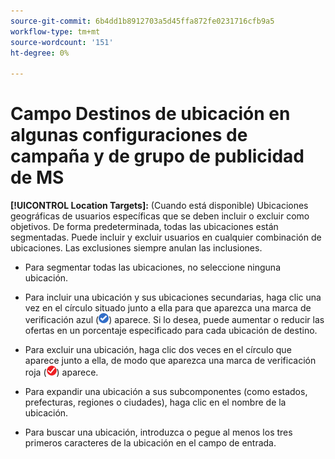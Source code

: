 ```yaml
---
source-git-commit: 6b4dd1b8912703a5d45ffa872fe0231716cfb9a5
workflow-type: tm+mt
source-wordcount: '151'
ht-degree: 0%

---
```

# Campo Destinos de ubicación en algunas configuraciones de campaña y de grupo de publicidad de MS

<!-- MS performance max campaigns, MSA ad groups, Baidu campaigns, YJP campaigns -->

**[!UICONTROL Location Targets]:** (Cuando está disponible) Ubicaciones geográficas de usuarios específicas que se deben incluir o excluir como objetivos. De forma predeterminada, todas las ubicaciones están segmentadas. Puede incluir y excluir usuarios en cualquier combinación de ubicaciones. Las exclusiones siempre anulan las inclusiones.

* Para segmentar todas las ubicaciones, no seleccione ninguna ubicación.

* Para incluir una ubicación y sus ubicaciones secundarias, haga clic una vez en el círculo situado junto a ella para que aparezca una marca de verificación azul (![Incluir](/help/search-social-commerce/assets/include.png "Incluir")) aparece. Si lo desea, puede aumentar o reducir las ofertas en un porcentaje especificado para cada ubicación de destino.

* Para excluir una ubicación, haga clic dos veces en el círculo que aparece junto a ella, de modo que aparezca una marca de verificación roja (![Excluir](/help/search-social-commerce/assets/exclude.png "Excluir")) aparece.

* Para expandir una ubicación a sus subcomponentes (como estados, prefecturas, regiones o ciudades), haga clic en el nombre de la ubicación.

* Para buscar una ubicación, introduzca o pegue al menos los tres primeros caracteres de la ubicación en el campo de entrada.
